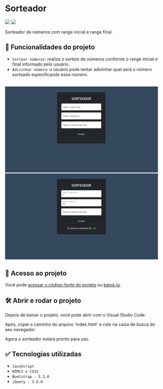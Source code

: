 # Sorteador

<p align="left">
    <img src="https://img.shields.io/badge/Status-Conclu%C3%ADdo-brightgreen?style=for-the-badge"/>
    <img src="https://img.shields.io/github/license/GabrielSchiavo/sorteador?color=blue&style=for-the-badge"/>
</p>

Sorteador de números com range inicial e range final.

## :hammer: Funcionalidades do projeto
- `Sortear números`: realiza o sorteio de números conforme o range inicial e final informado pelo usuário.
- `Adivinhar número`: o usuário pode tentar adivinhar qual será o número sorteado especificando esse número.

<br>
<img src="./assets/img/screenshots/screenshot_sorteador.png" alt="Screenshot 1"/>
<img src="./assets/img/screenshots/screenshot2_sorteador.png" alt="Screenshot 2"/>

## :file_folder: Acesso ao projeto
Você pode [acessar o código-fonte do projeto](https://github.com/GabrielSchiavo/sorteador) ou [baixá-lo](https://github.com/GabrielSchiavo/sorteador/archive/refs/heads/main.zip).

## 	:hammer_and_wrench: Abrir e rodar o projeto
Depois de baixar o projeto, você pode abrir com o Visual Studio Code.

Após, copie o caminho do arquivo 'index.html' e cole na caixa de busca do seu navegador.

Agora o sorteador estará pronto para uso.

## :white_check_mark: Tecnologias utilizadas
* `JavaScript`
* `HTML5 e CSS3`
* `Bootstrap - 5.2.0`
* `jQuery - 3.6.0`
